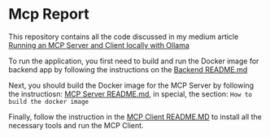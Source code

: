 # Mcp Report

This repository contains all the code discussed in my medium article [Running an MCP Server and Client locally with Ollama](htttp://test.com)

To run the application, you first need to build and run the Docker image for backend app by following the instructions on the [Backend README.md](./backend/README.md)

Next, you should build the Docker image for the MCP Server by following the instructiosn: [MCP Server README.md](./mcp-server/README.md), in special, the section: `How to build the docker image`

Finally, follow the instruction in the [MCP Client README.MD](./mcp-client/README.md) to install all the necessary tools and run the MCP Client.